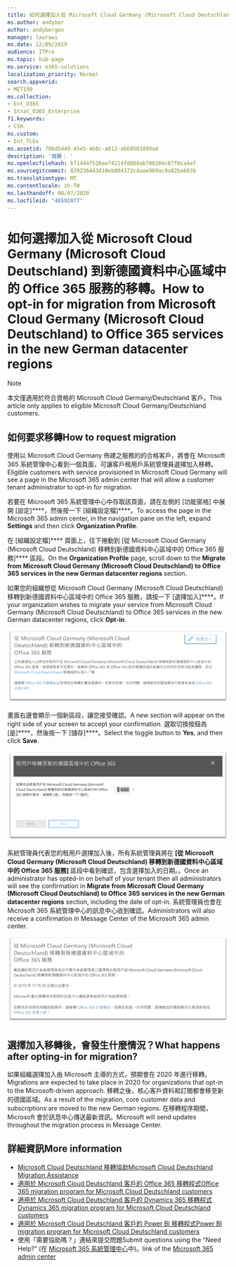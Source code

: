 ```yaml
---
title: 如何選擇加入從 Microsoft Cloud Germany (Microsoft Cloud Deutschland) 到新德國資料中心區域中的 Office 365 服務的移轉。
ms.author: andyber
author: andybergen
manager: laurawi
ms.date: 12/09/2019
audience: ITPro
ms.topic: hub-page
ms.service: o365-solutions
localization_priority: Normal
search.appverid:
- MET150
ms.collection:
- Ent_O365
- Strat_O365_Enterprise
f1.keywords:
- CSH
ms.custom:
- Ent_TLGs
ms.assetid: 706d5449-45e5-4b0c-a012-ab60501899ad
description: '摘要： '
ms.openlocfilehash: b71444f526ae74214fd888ab780204c07f8ca4af
ms.sourcegitcommit: 839236443410eb804372c4aae969ac9a82ba683b
ms.translationtype: MT
ms.contentlocale: zh-TW
ms.lasthandoff: 08/07/2020
ms.locfileid: "46592077"
---
```

# <a name="how-to-opt-in-for-migration-from-microsoft-cloud-germany-microsoft-cloud-deutschland-to-office-365-services-in-the-new-german-datacenter-regions"></a><span data-ttu-id="94ac1-103">如何選擇加入從 Microsoft Cloud Germany (Microsoft Cloud Deutschland) 到新德國資料中心區域中的 Office 365 服務的移轉。</span><span class="sxs-lookup"><span data-stu-id="94ac1-103">How to opt-in for migration from Microsoft Cloud Germany (Microsoft Cloud Deutschland) to Office 365 services in the new German datacenter regions</span></span>

>[!Note]
><span data-ttu-id="94ac1-104">本文僅適用於符合資格的 Microsoft Cloud Germany/Deutschland 客戶。</span><span class="sxs-lookup"><span data-stu-id="94ac1-104">This article only applies to eligible Microsoft Cloud Germany/Deutschland customers.</span></span>
>

## <a name="how-to-request-migration"></a><span data-ttu-id="94ac1-105">如何要求移轉</span><span class="sxs-lookup"><span data-stu-id="94ac1-105">How to request migration</span></span>

<span data-ttu-id="94ac1-106">使用以 Microsoft Cloud Germany 佈建之服務的的合格客戶，將會在 Microsoft 365 系統管理中心看到一個頁面，可讓客戶租用戶系統管理員選擇加入移轉。</span><span class="sxs-lookup"><span data-stu-id="94ac1-106">Eligible customers with service provisioned in Microsoft Cloud Germany will see a page in the Microsoft 365 admin center that will allow a customer tenant administrator to opt-in for migration.</span></span>

<span data-ttu-id="94ac1-107">若要在 Microsoft 365 系統管理中心中存取該頁面，請在左側的 [功能窗格] 中展開 [設定]\*\*\*\*，然後按一下 [組織設定檔]\*\*\*\*。</span><span class="sxs-lookup"><span data-stu-id="94ac1-107">To access the page in the Microsoft 365 admin center, in the navigation pane on the left, expand **Settings** and then click **Organization Profile**.</span></span>

<span data-ttu-id="94ac1-108">在 [組織設定檔]\*\*\*\* 頁面上，往下捲動到 [從 Microsoft Cloud Germany (Microsoft Cloud Deutschland) 移轉到新德國資料中心區域中的 Office 365 服務]\*\*\*\* 區段。</span><span class="sxs-lookup"><span data-stu-id="94ac1-108">On the **Organization Profile** page, scroll down to the **Migrate from Microsoft Cloud Germany (Microsoft Cloud Deutschland) to Office 365 services in the new German datacenter regions** section.</span></span>

<span data-ttu-id="94ac1-109">如果您的組織想從 Microsoft Cloud Germany (Microsoft Cloud Deutschland) 移轉到新德國資料中心區域中的 Office 365 服務，請按一下 [選擇加入]\*\*\*\*。</span><span class="sxs-lookup"><span data-stu-id="94ac1-109">If your organization wishes to migrate your service from Microsoft Cloud Germany (Microsoft Cloud Deutschland) to Office 365 services in the new German datacenter regions, click **Opt-in**.</span></span>
 
![選擇加入簡介](./media/ms-cloud-germany-migration-opt-in/tenant-migration.png)

<span data-ttu-id="94ac1-111">畫面右邊會顯示一個新區段，讓您接受確認。</span><span class="sxs-lookup"><span data-stu-id="94ac1-111">A new section will appear on the right side of your screen to accept your confirmation.</span></span> <span data-ttu-id="94ac1-112">選取切換按鈕為 [是]\*\*\*\*，然後按一下 [儲存]\*\*\*\*。</span><span class="sxs-lookup"><span data-stu-id="94ac1-112">Select the toggle button to **Yes**, and then click **Save**.</span></span>
 
![選擇加入接受](./media/ms-cloud-germany-migration-opt-in/tenant-migration-new-regions.png)

<span data-ttu-id="94ac1-114">系統管理員代表您的租用戶選擇加入後，所有系統管理員將在 **[從 Microsoft Cloud Germany (Microsoft Cloud Deutschland) 移轉到新德國資料中心區域中的 Office 365 服務]** 區段中看到確認，包含選擇加入的日期。。</span><span class="sxs-lookup"><span data-stu-id="94ac1-114">Once an administrator has opted-in on behalf of your tenant then all administrators will see the confirmation in **Migrate from Microsoft Cloud Germany (Microsoft Cloud Deutschland) to Office 365 services in the new German datacenter regions** section, including the date of opt-in.</span></span> <span data-ttu-id="94ac1-115">系統管理員也會在 Microsoft 365 系統管理中心的訊息中心收到確認。</span><span class="sxs-lookup"><span data-stu-id="94ac1-115">Administrators will also receive a confirmation in Message Center of the Microsoft 365 admin center.</span></span> 
 
![選擇加入確認](./media/ms-cloud-germany-migration-opt-in/tenant-migration2.png)

## <a name="what-happens-after-opting-in-for-migration"></a><span data-ttu-id="94ac1-117">選擇加入移轉後，會發生什麼情況？</span><span class="sxs-lookup"><span data-stu-id="94ac1-117">What happens after opting-in for migration?</span></span>

<span data-ttu-id="94ac1-118">如果組織選擇加入由 Microsoft 主導的方式，預期會在 2020 年進行移轉。</span><span class="sxs-lookup"><span data-stu-id="94ac1-118">Migrations are expected to take place in 2020 for organizations that opt-in to the Microsoft-driven approach.</span></span>  <span data-ttu-id="94ac1-119">移轉之後，核心客戶資料和訂閱都會移至新的德國區域。</span><span class="sxs-lookup"><span data-stu-id="94ac1-119">As a result of the migration, core customer data and subscriptions are moved to the new German regions.</span></span>  <span data-ttu-id="94ac1-120">在移轉程序期間，Microsoft 會於訊息中心傳送最新資訊。</span><span class="sxs-lookup"><span data-stu-id="94ac1-120">Microsoft will send updates throughout the migration process in Message Center.</span></span>

## <a name="more-information"></a><span data-ttu-id="94ac1-121">詳細資訊</span><span class="sxs-lookup"><span data-stu-id="94ac1-121">More information</span></span>

- [<span data-ttu-id="94ac1-122">Microsoft Cloud Deutschland 移轉協助</span><span class="sxs-lookup"><span data-stu-id="94ac1-122">Microsoft Cloud Deutschland Migration Assistance</span></span>](https://aka.ms/germanymigrateassist)
- [<span data-ttu-id="94ac1-123">適用於 Microsoft Cloud Deutschland 客戶的 Office 365 移轉程式</span><span class="sxs-lookup"><span data-stu-id="94ac1-123">Office 365 migration program for Microsoft Cloud Deutschland customers</span></span>](https://aka.ms/office365germanymove)
- [<span data-ttu-id="94ac1-124">適用於 Microsoft Cloud Deutschland 客戶的 Dynamics 365 移轉程式</span><span class="sxs-lookup"><span data-stu-id="94ac1-124">Dynamics 365 migration program for Microsoft Cloud Deutschland customers</span></span>](https://aka.ms/d365ceoptin)
- [<span data-ttu-id="94ac1-125">適用於 Microsoft Cloud Deutschland 客戶的 Power BI 移轉程式</span><span class="sxs-lookup"><span data-stu-id="94ac1-125">Power BI migration program for Microsoft Cloud Deutschland customers</span></span>](https://aka.ms/pbioptin)
- <span data-ttu-id="94ac1-126">使用「需要協助嗎？」連結來提交問題</span><span class="sxs-lookup"><span data-stu-id="94ac1-126">Submit questions using the “Need Help?”</span></span> <span data-ttu-id="94ac1-127">(在 [Microsoft 365 系統管理中心](https://portal.office.de/)中)。</span><span class="sxs-lookup"><span data-stu-id="94ac1-127">link of the [Microsoft 365 admin center](https://portal.office.de/)</span></span>

